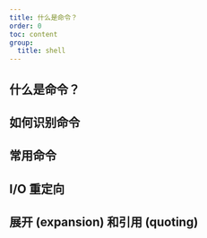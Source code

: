 ```yaml
---
title: 什么是命令？
order: 0
toc: content
group:
  title: shell
---
```


## 什么是命令？

## 如何识别命令

## 常用命令

## I/O 重定向

## 展开 (expansion) 和引用 (quoting)
